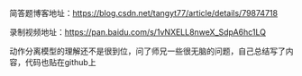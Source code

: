 简答题博客地址：https://blog.csdn.net/tangyt77/article/details/79874718

录制视频地址：https://pan.baidu.com/s/1vNXELL8nweX_SdpA6hc1LQ

动作分离模型的理解还不是很到位，问了师兄一些很无脑的问题，自己总结写了内容，代码也贴在github上
